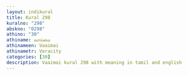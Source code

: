 ```yaml
---
layout: indikural
title: Kural 298
kuralno: "298"
abskno: "0298"
athino: "30"
athiname: வாய்மை
athinameen: Vaaimai
athinametr: Veracity
categories: [30]
description: Vaaimai kural 298 with meaning in tamil and english 
---
```


